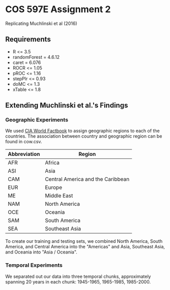 # COS 597E Assignment 2
Replicating Muchlinski et al (2016)

## Requirements
* R <= 3.5
* randomForest = 4.6.12
* caret = 6.076
* ROCR <= 1.05
* pROC <= 1.16
* stepPlr <= 0.93
* doMC <= 1.3
* xTable <= 1.8

## Extending Muchlinski et al.'s Findings
### Geographic Experiments 
We used [CIA World Factbook](https://www.cia.gov/library/publications/resources/the-world-factbook/fields/278.html) to assign geographic regions to each of the countries. The association between country and geographic region can be found in cow.csv. 

Abbreviation| Region
------------ | -------------
AFR | Africa
ASI | Asia
CAM | Central America and the Caribbean
EUR | Europe
ME | Middle East
NAM | North America
OCE | Oceania
SAM | South America
SEA | Southeast Asia

To create our training and testing sets, we combined North America, South America, and Central America into the "Americas" and Asia, Southeast Asia, and Oceania into "Asia / Oceania". 

### Temporal Experiments 
We separated out our data into three temporal chunks, approximately spanning 20 years in each chunk: 1945-1965, 1965-1985, 1985-2000. 
